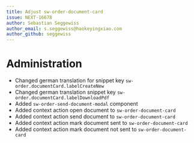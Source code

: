 ```yaml
---
title: Adjust sw-order-document-card
issue: NEXT-16678
author: Sebastian Seggewiss
author_email: s.seggewiss@haokeyingxiao.com 
author_github: seggewiss
---
```

# Administration
* Changed german translation for snippet key `sw-order.documentCard.labelCreateNew`
* Changed german translation snippet key `sw-order.documentCard.labelDownloadPdf`
* Added `sw-order-send-document-modal` component
* Added context action open document to `sw-order-document-card`
* Added context action send document to `sw-order-document-card`
* Added context action mark document sent to `sw-order-document-card`
* Added context action mark document not sent to `sw-order-document-card`
